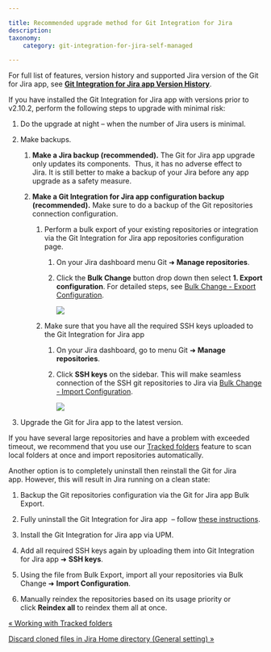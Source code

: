 ```yaml
---

title: Recommended upgrade method for Git Integration for Jira
description:
taxonomy:
    category: git-integration-for-jira-self-managed

---
```

For full list of features, version history and supported Jira version of the Git for Jira app, see [**Git Integration for Jira app Version History**](https://marketplace.atlassian.com/plugins/com.xiplink.jira.git.jira_git_plugin/versions).


If you have installed the Git Integration for Jira app with versions prior to v2.10.2, perform the following steps to upgrade with minimal risk:

1.  Do the upgrade at night – when the number of Jira users is minimal.

2.  Make backups.

    1.  **Make a Jira backup (recommended).** The Git for Jira app upgrade only updates its components.  Thus, it has no adverse effect to Jira. It is still better to make a backup of your Jira before any app upgrade as a safety measure.

    2.  **Make a Git Integration for Jira app configuration backup (recommended).** Make sure to do a backup of the Git repositories connection configuration.

        1.  Perform a bulk export of your existing repositories or integration via the Git Integration for Jira app repositories configuration page.

            1.  On your Jira dashboard menu Git ➜ **Manage repositories**.

            2.  Click the **Bulk Change** button drop down then select **1\. Export configuration**. For detailed steps, see [Bulk Change - Export Configuration](/wiki/spaces/GIJDC/pages/1930397830/Exporting+repository+configuration+via+Bulk+change).

                ![](https://bigbrassband.atlassian.net/wiki/download/attachments/1930396509/bulk-export-loc-test(c).png?version=1&modificationDate=1630642797003&cacheVersion=1&api=v2)
        2.  Make sure that you have all the required SSH keys uploaded to the Git Integration for Jira app

            1.  On your Jira dashboard, go to menu Git ➜ **Manage repositories**.

            2.  Click **SSH keys** on the sidebar. This will make seamless connection of the SSH git repositories to Jira via [Bulk Change - Import Configuration](/wiki/spaces/GIJDC/pages/1930397888/Import+existing+repositories+via+Bulk+change).

                ![](https://bigbrassband.atlassian.net/wiki/download/attachments/1930396509/add-ssh-key-loc-test(c).png?version=1&modificationDate=1630642797244&cacheVersion=1&api=v2)
3.  Upgrade the Git for Jira app to the latest version.


If you have several large repositories and have a problem with exceeded timeout, we recommend that you use our [Tracked folders](/wiki/spaces/GIJDC/pages/91947120) feature to scan local folders at once and import repositories automatically.

Another option is to completely uninstall then reinstall the Git for Jira app. However, this will result in Jira running on a clean state:

1.  Backup the Git repositories configuration via the Git for Jira app Bulk Export.

2.  Fully uninstall the Git Integration for Jira app  – follow [these instructions](https://bigbrassband.atlassian.net/wiki/spaces/GIJDC/pages/91947236/Uninstall+and+Reinstall#UninstallandReinstall-uninstallapp).

3.  Install the Git Integration for Jira app via UPM.

4.  Add all required SSH keys again by uploading them into Git Integration for Jira app ➜ **SSH keys**.

5.  Using the file from Bulk Export, import all your repositories via Bulk Change ➜ **Import Configuration**.

6.  Manually reindex the repositories based on its usage priority or click **Reindex all** to reindex them all at once.


[« Working with Tracked folders](/wiki/spaces/GIJDC/pages/1930396479/Working+with+Tracked+folders)

[Discard cloned files in Jira Home directory (General setting) »](/wiki/spaces/GIJDC/pages/1930396547)

